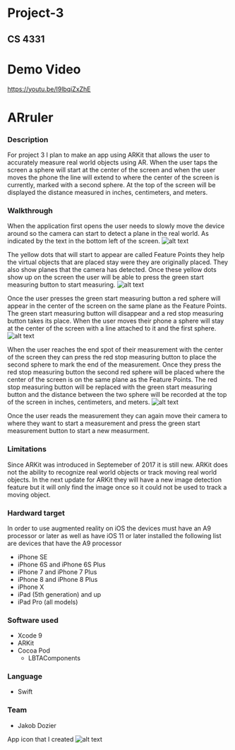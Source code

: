 # Project-3
## CS 4331

# Demo Video
https://youtu.be/I9lbqiZxZhE

# ARruler

### Description
For project 3 I plan to make an app using ARKit that allows the user to accurately measure real world objects using AR. When the user taps the screen a sphere will start at the center of the screen and when the user moves the phone the line will extend to where the center of the screen is currently, marked with a second sphere. At the top of the screen will be displayed the distance measured in inches, centimeters, and meters. 

### Walkthrough 

When the application first opens the user needs to slowly move the device around so the camera can start to detect a plane in the real world. As indicated by the text in the bottom left of the screen. 
![alt text](screenshots/pic1.png)

The yellow dots that will start to appear are called Feature Points they help the virtual objects that are placed stay were they are originally placed. They also show planes that the camera has detected. Once these yellow dots show up on the screen the user will be able to press the green start measuring button to start measuring.
![alt text](screenshots/pic2.png)

Once the user presses the green start measuring button a red sphere will appear in the center of the screen on the same plane as the Feature Points. The green start measuring button will disappear and a red stop measuring button takes its place. When the user moves their phone a sphere will stay at the center of the screen with a line attached to it and the first sphere.
![alt text](screenshots/pic3.png)

When the user reaches the end spot of their measurement with the center of the screen they can press the red stop measuring button to place the second sphere to mark the end of the measurement. Once they press the red stop measuring button the second red sphere will be placed where the center of the screen is on the same plane as the Feature Points. The red stop measuring button will be replaced with the green start measuring button and the distance between the two sphere will be recorded at the top of the screen in inches, centimeters, and meters. 
![alt text](screenshots/pic4.png)


Once the user reads the measurement they can again move their camera to where they want to start a measurement and press the green start measurement button to start a new measurment. 


### Limitations
Since ARKit was introduced in Septemeber of 2017 it is still new. ARKit does not the ability to recognize real world objects or track moving real world objects. In the next update for ARKit they will have a new image detection feature but it will only find the image once so it could not be used to track a moving object. 

### Hardward target
In order to use augmented reality on iOS the devices must have an A9 processor or later as well as have iOS 11 or later installed the following list are devices that have the A9 processor
- iPhone SE
- iPhone 6S and iPhone 6S Plus
- iPhone 7 and iPhone 7 Plus
- iPhone 8 and iPhone 8 Plus
- iPhone X
- iPad (5th generation) and up
- iPad Pro (all models)

### Software used
- Xcode 9
- ARKit
- Cocoa Pod
  - LBTAComponents

### Language
- Swift

### Team
- Jakob Dozier

App icon that I created
![alt text](screenshots/pic4.png)

